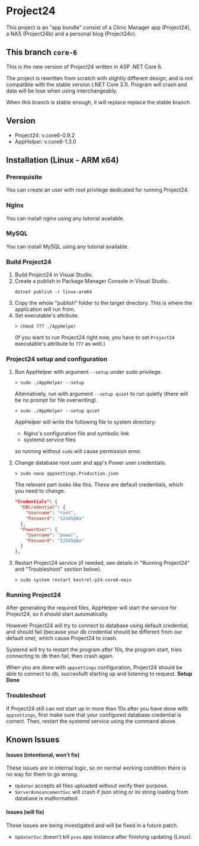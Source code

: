 # Project24
This project is an "app bundle" consist of a Clinic Manager app (Project24), a NAS (Project24b) and a personal blog (Project24c).

## This branch `core-6`
This is the new version of Project24 written in ASP .NET Core 6.

The project is rewritten from scratch with slightly different design, and is not compatible with the stable version (.NET Core 3.1).
Program will crash and data will be lose when using interchangeably.

When this branch is stable enough, it will replace replace the stable branch.

## Version
- Project24: v.core6-0.9.2
- AppHelper: v.core6-1.3.0


## Installation (Linux - ARM x64)
### Prerequisite
You can create an user with root privilege dedicated for running Project24.

### Nginx
You can install nginx using any tutorial available.

### MySQL
You can install MySQL using any tutorial available.

### Build Project24
1. Build Project24 in Visual Studio.
2. Create a publish in Package Manager Console in Visual Studio.
    ```
    dotnet publish -r linux-arm64
    ```
3. Copy the whole "publish" folder to the target directory. This is where the application will run from.
4. Set executable's attribute.
    ```
    > chmod 777 ./AppHelper
    ```
    (If you want to run Project24 right now, you have to set `Project24` executable's attribute to `777` as well.)

### Project24 setup and configuration
1. Run AppHelper with argument `--setup` under sudo privilege.
    ```
    > sudo ./AppHelper --setup
    ```
    Alternatively, run with argument `--setup quiet` to run quietly (there will be no prompt for file overwriting).
    ```
    > sudo ./AppHelper --setup quiet
    ```
    AppHelper will write the following file to system directory:
    - Nginx's configuration file and symbolic link
    - systemd service files

    so running without `sudo` will cause permission error.
2. Change database root user and app's Power user credentials.
    ```
    > sudo nano appsettings.Production.json
    ```
    The relevant part looks like this. These are default credentials, which you need to change.
    ```json
    "Credentials": {
      "DBCredential": {
        "Username": "root",
        "Password": "12345@Aa"
      },
      "PowerUser": {
        "Username": "power",
        "Password": "12345@Aa"
      }
    },
    ```
3. Restart Project24 service (if needed, see details in "Running Project24" and "Troubleshoot" section below).
    ```
    > sudo system restart kestrel-p24-core6-main
    ```

### Running Project24
After generating the required files, AppHelper will start the service for Project24, so it should start automatically.

However Project24 will try to connect to database using default credential, and should fail (because your db credential should be different from our default one), which cause Project24 to crash.

Systemd will try to restart the program after 10s, the program start, tries connecting to db then fail, then crash again.

When you are done with `appsettings` configuration, Project24 should be able to connect to db, succesfullt starting up and listening to request. **Setup Done**

### Troubleshoot
If Project24 still can not start up in more than 10s after you have done with `appsettings`, first make sure that your configured database credential is correct.
Then, restart the systemd service using the command above.

## Known Issues
#### Issues (intentional, won't fix)
These issues are in internal logic, so on normal working condition there is no way for them to go wrong.
- `Updater` accepts all files uploaded without verify their purpose.
- `ServerAnnouncementSvc` will crash if json string or ini string loading from database is malformatted.

#### Issues (will fix)
These issues are being investigated and will be fixed in a future patch.
- `UpdaterSvc` doesn't kill `prev` app instance after finishing updating (Linux).

